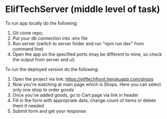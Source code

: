 # ElifTechServer (middle level of task)
To run app locally do the following:
1) Git clone repo;
2) Put your db connection into .env file
3) Run server (switch to server folder and run "npm run dev" from command line)
4) Open the app on the specified ports (may be different to mine, so check the output from server and ui)

To run the deployed version do the following:
1) Open the project via link: https://eliftechfront.herokuapp.com/shops
2) Now you're watching at main page which is Shops. Here you can select only one shop to order goods
3) Once you've added goods, go to Cart page via link in header
4) Fill in the form with appropriate data, change count of items or delete them if needed
5) Submit form and get your response
